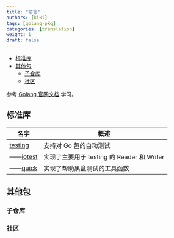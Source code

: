 ```yaml
---
title: "前言"
authors: [kiki]
tags: [golang-pkg]
categories: [translation]
weight: 1
draft: false
---
```


- [标准库](#%e6%a0%87%e5%87%86%e5%ba%93)
- [其他包](#%e5%85%b6%e4%bb%96%e5%8c%85)
  - [子仓库](#%e5%ad%90%e4%bb%93%e5%ba%93)
  - [社区](#%e7%a4%be%e5%8c%ba)

参考 [Golang 官网文档](https://golang.org/pkg/) 学习。

## 标准库

| 名字 | 概述 |
| --- | --- |
| [testing](testing.md) | 支持对 Go 包的自动测试 |
| ——[iotest](iotest.md) | 实现了主要用于 testing 的 Reader 和 Writer |
| ——[quick](quick.md) | 实现了帮助黑盒测试的工具函数 |

## 其他包

### 子仓库

### 社区
